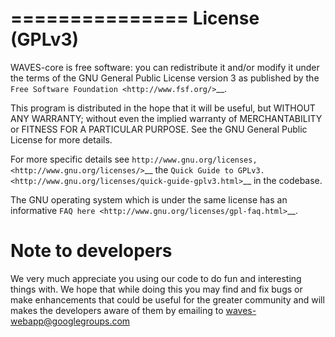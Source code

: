===============
License (GPLv3)
===============

WAVES-core is free software:
you can redistribute it and/or modify it under the terms of the GNU General Public License version 3
as published by the `Free Software Foundation <http://www.fsf.org/>`__.

This program is distributed in the hope that it will be useful, but WITHOUT ANY WARRANTY;
without even the implied warranty of MERCHANTABILITY or FITNESS FOR A PARTICULAR PURPOSE.
See the GNU General Public License for more details.

For more specific details see `http://www.gnu.org/licenses, <http://www.gnu.org/licenses/>`__ the
`Quick Guide to GPLv3. <http://www.gnu.org/licenses/quick-guide-gplv3.html>`__ in the codebase.

The GNU operating system which is under the same license has an informative
`FAQ here <http://www.gnu.org/licenses/gpl-faq.html>`__.


Note to developers
==================

We very much appreciate you using our code to do fun and interesting things with.
We hope that while doing this you may find and fix bugs or make enhancements that
could be useful for the greater community and will makes the developers aware of them
by emailing to waves-webapp@googlegroups.com